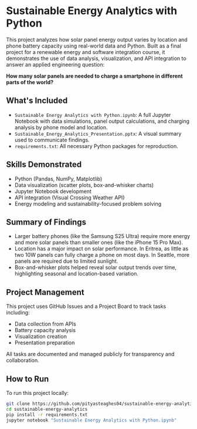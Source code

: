 # Sustainable Energy Analytics with Python

This project analyzes how solar panel energy output varies by location and phone battery capacity using real-world data and Python. Built as a final project for a renewable energy and software integration course, it demonstrates the use of data analysis, visualization, and API integration to answer an applied engineering question:  

**How many solar panels are needed to charge a smartphone in different parts of the world?**

## What's Included

- `Sustainable Energy Analytics with Python.ipynb`: A full Jupyter Notebook with data simulations, panel output calculations, and charging analysis by phone model and location.
- `Sustainable_Energy_Analytics_Presentation.pptx`: A visual summary used to communicate findings.
- `requirements.txt`: All necessary Python packages for reproduction.

## Skills Demonstrated

- Python (Pandas, NumPy, Matplotlib)
- Data visualization (scatter plots, box-and-whisker charts)
- Jupyter Notebook development
- API integration (Visual Crossing Weather API)
- Energy modeling and sustainability-focused problem solving

## Summary of Findings

- Larger battery phones (like the Samsung S25 Ultra) require more energy and more solar panels than smaller ones (like the iPhone 15 Pro Max).
- Location has a major impact on solar performance. In Eritrea, as little as two 10W panels can fully charge a phone on most days. In Seattle, more panels are required due to limited sunlight.
- Box-and-whisker plots helped reveal solar output trends over time, highlighting seasonal and location-based variation.

## Project Management

This project uses GitHub Issues and a Project Board to track tasks including:

- Data collection from APIs
- Battery capacity analysis
- Visualization creation
- Presentation preparation

All tasks are documented and managed publicly for transparency and collaboration.

## How to Run

To run this project locally:

```bash
git clone https://github.com/pityasteaghes04/sustainable-energy-analytics.git
cd sustainable-energy-analytics
pip install -r requirements.txt
jupyter notebook "Sustainable Energy Analytics with Python.ipynb"
